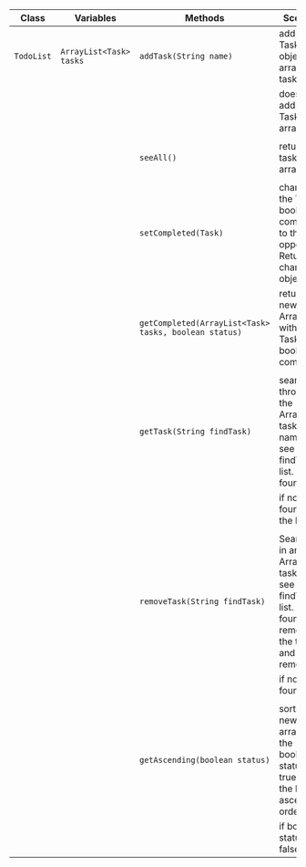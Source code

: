 | Class      | Variables               | Methods                                               | Scenario                                                                                               | Output                           |
|------------|-------------------------|-------------------------------------------------------|--------------------------------------------------------------------------------------------------------|----------------------------------|
| `TodoList` | `ArrayList<Task> tasks` | `addTask(String name)`                                | add a new Task object to arraylist tasks                                                               | "true"                            |
|            |                         |                                                       | does not add new Task to arraylist                                                                     |                       |
|            |                         |                                                       |                                                                                                        |                                  |
|            |                         | `seeAll()`                                            | returns the tasks arraylist                                                                            | arraylist tasks                  |
|            |                         |                                                       |                                                                                                        |                                  |
|            |                         | `setCompleted(Task)`                                  | changes the Task´s boolean completed to the opposite. Return the changed object                        | Task                             |
|            |                         | `getCompleted(ArrayList<Task> tasks, boolean status)` | returns new ArrayList with the Task true boolean completed.                                            | Arraylist<Task> completedTasks   |
|            |                         |                                                       |                                                                                                        |                                  |
|            |                         | `getTask(String findTask)`                            | searches through the ArrayList<Task> tasks names to see if findTask in list. If found:                 | "In list"                        |
|            |                         |                                                       | if not found in the list.                                                                              | "Not in list"                    |
|            |                         |                                                       |                                                                                                        |                                  |
|            |                         | `removeTask(String findTask)`                         | Searches in array ArrayList<Task> tasks to see if findTask in list. If found remove the task and sout removed | "Removed"                        |
|            |                         |                                                       | if not found                                                                                           | "Not in list"                    |
|            |                         |                                                       |                                                                                                        |                                  |
|            |                         | `getAscending(boolean status)`                        | sorts a new arraylist if the boolean status is true return the list in ascending order                 | Arraylist<Task> ascendingTasks   |
|            |                         |                                                       | if boolean status is false                                                                             | Arraylist<Task> descending Tasks |
 